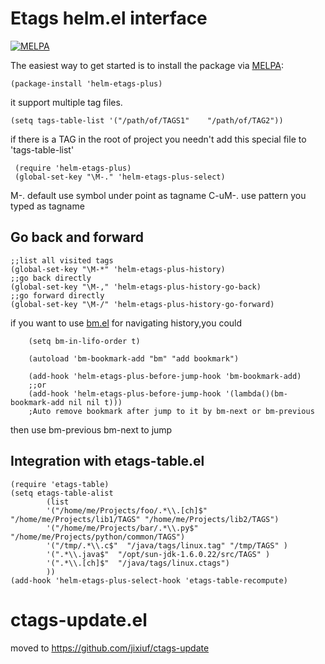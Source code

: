 #  Etags helm.el interface
[![MELPA](http://melpa.org/packages/helm-etags-plus-badge.svg)](http://melpa.org/#/helm-etags-plus)


The easiest way to get started is to install the package via [MELPA][melpa]:

 [melpa]: http://melpa.org/

```elisp
(package-install 'helm-etags-plus)
```
it support multiple tag files.

    (setq tags-table-list '("/path/of/TAGS1"    "/path/of/TAG2"))

  if there is a TAG in the root of project
  you needn't add this special file to 'tags-table-list'
   
     (require 'helm-etags-plus)
     (global-set-key "\M-." 'helm-etags-plus-select)

 M-. default use symbol under point as tagname
 C-uM-. use pattern you typed as tagname

## Go back and forward
    ;;list all visited tags
    (global-set-key "\M-*" 'helm-etags-plus-history)
    ;;go back directly
    (global-set-key "\M-," 'helm-etags-plus-history-go-back)
    ;;go forward directly
    (global-set-key "\M-/" 'helm-etags-plus-history-go-forward)
  
  
 if you want to use [bm.el](https://github.com/joodland/bm) for navigating history,you could

        (setq bm-in-lifo-order t)

        (autoload 'bm-bookmark-add "bm" "add bookmark")
        
        (add-hook 'helm-etags-plus-before-jump-hook 'bm-bookmark-add)
        ;;or
        (add-hook 'helm-etags-plus-before-jump-hook '(lambda()(bm-bookmark-add nil nil t)))
        ;Auto remove bookmark after jump to it by bm-next or bm-previous

 then use bm-previous bm-next to jump 

##   Integration with etags-table.el

    (require 'etags-table)
    (setq etags-table-alist
            (list
            '("/home/me/Projects/foo/.*\\.[ch]$" "/home/me/Projects/lib1/TAGS" "/home/me/Projects/lib2/TAGS")
            '("/home/me/Projects/bar/.*\\.py$" "/home/me/Projects/python/common/TAGS")
            '("/tmp/.*\\.c$"  "/java/tags/linux.tag" "/tmp/TAGS" )
            '(".*\\.java$"  "/opt/sun-jdk-1.6.0.22/src/TAGS" )
            '(".*\\.[ch]$"  "/java/tags/linux.ctags")
            ))
    (add-hook 'helm-etags-plus-select-hook 'etags-table-recompute)
     


# ctags-update.el 
   moved to https://github.com/jixiuf/ctags-update
